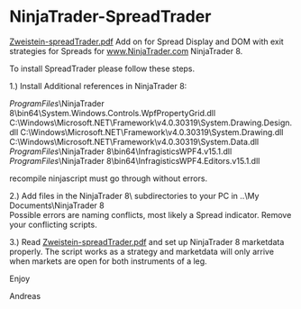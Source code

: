 # NinjaTrader-SpreadTrader
<a href="Zweistein-SpreadTrader.pdf">Zweistein-spreadTrader.pdf</a>
Add on for Spread Display and DOM  with exit strategies for Spreads for www.NinjaTrader.com NinjaTrader 8.

To install SpreadTrader please follow these steps.

1.) Install Additional references in NinjaTrader 8:

 *ProgramFiles*\NinjaTrader 8\bin64\System.Windows.Controls.WpfPropertyGrid.dll
 C:\Windows\Microsoft.NET\Framework\v4.0.30319\System.Drawing.Design.dll
 C:\Windows\Microsoft.NET\Framework\v4.0.30319\System.Drawing.dll
 C:\Windows\Microsoft.NET\Framework\v4.0.30319\System.Data.dll
 *ProgramFiles*\NinjaTrader 8\bin64\InfragisticsWPF4.v15.1.dll
 *ProgramFiles*\NinjaTrader 8\bin64\InfragisticsWPF4.Editors.v15.1.dll
 
 recompile ninjascript must go through without errors.
 
 2.) Add files in the NinjaTrader 8\ subdirectories to your PC  in  ..\My Documents\NinjaTrader 8\
 Possible errors are naming conflicts, most likely a Spread indicator. Remove your conflicting scripts.
 
 3.) Read <a href="Zweistein-SpreadTrader.pdf">Zweistein-spreadTrader.pdf</a> and set up NinjaTrader 8 marketdata properly. The script works as a strategy and marketdata will only arrive when markets are open for both instruments of a leg.
 
 Enjoy
 
 Andreas


